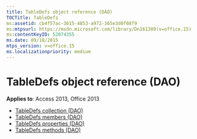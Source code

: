 ```yaml
---
title: TableDefs object reference (DAO)
TOCTitle: TableDefs
ms:assetid: cb4f57ac-3615-4853-a972-365e3d0f08f9
ms:mtpsurl: https://msdn.microsoft.com/library/Dn161389(v=office.15)
ms:contentKeyID: 52074355
ms.date: 09/18/2015
mtps_version: v=office.15
ms.localizationpriority: medium
---
```


# TableDefs object reference (DAO)

**Applies to**: Access 2013, Office 2013

- [TableDefs collection (DAO)](tabledefs-collection-dao.md)
- [TableDefs members (DAO)](tabledefs-members-dao.md)
- [TableDefs properties (DAO)](tabledefs-properties-dao.md)
- [TableDefs methods (DAO)](tabledefs-methods-dao.md)

